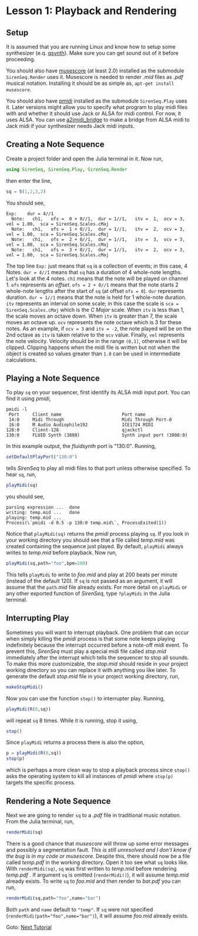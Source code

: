# Lesson 1:  Playback and Rendering


## Setup

It is assumed that you are running Linux and know how to setup some synthesizer (e.q. [qsynth](http://apps.linuxaudio.org/apps/all/qsynth)).  Make sure you can get sound out of it before proceeding.

You should also have [musescore](https://musescore.org/) (at least 2.0) installed as the submodule `SirenSeq.Render` uses it.  Musescore is needed to render *.mid* files as *.pdf* musical notation.  Installing it should be as simple as, `apt-get install musescore`.

You should also have [pmidi](http://alsa.opensrc.org/Pmidi) installed as the submodule `SirenSeq.Play` uses it.  Later versions might allow you to specify what program to play midi files with and whether it should use Jack or ALSA for midi control.  For now, it uses ALSA.  You can use [a2jmidi_bridge](http://manpages.ubuntu.com/manpages/wily/man1/a2jmidi_bridge.1.html) to make a bridge from ALSA midi to Jack midi if your synthesizer needs Jack midi inputs.



## Creating a Note Sequence

Create a project folder and open the Julia terminal in it.  Now run,
```julia
using SirenSeq, SirenSeq.Play, SirenSeq.Render
```
then enter the line,
```julia
sq = S(1,2,3,2)
```
You should see,
```
Exp:    dur = 4//1
  Note:   ch1,   ofs =  0 + 0//1,  dur = 1//1,   itv =  1,  ocv = 3,  vel = 1.00,  sca = SirenSeq.Scales.cMaj
  Note:   ch1,   ofs =  1 + 0//1,  dur = 1//1,   itv =  2,  ocv = 3,  vel = 1.00,  sca = SirenSeq.Scales.cMaj
  Note:   ch1,   ofs =  2 + 0//1,  dur = 1//1,   itv =  3,  ocv = 3,  vel = 1.00,  sca = SirenSeq.Scales.cMaj
  Note:   ch1,   ofs =  3 + 0//1,  dur = 1//1,   itv =  2,  ocv = 3,  vel = 1.00,  sca = SirenSeq.Scales.cMaj
```
The top line `Exp:` just means that `sq` is a collection of events; in this case, 4 Notes.  `dur = 4//1` means that `sq` has a duration of 4 whole-note lengths.  Let's look at the 4 notes.  `ch1` means that the note will be played on channel 1.  `ofs` represents an *offset*.  `ofs = 2 + 0//1` means that the note starts 2 whole-note lengths after the start of `sq` (at offset `ofs = 0`).  `dur` represents duration.  `dur = 1//1` means that the note is held for 1 whole-note duration.  `itv` represents an interval on some scale; in this case the scale is `sca = SirenSeq.Scales.cMaj` which is the *C Major* scale.  When `itv` is less than 1, the scale moves an octave down.  When `itv` is greater than 7, the scale moves an octave up.  `ocv` represents the note octave which is 3 for these notes.  As an example, if `ocv = 3` and `itv = -2`, the note played will be on the 2nd octave as `itv` is taken relative to the `ocv` value.  Finally, `vel` represents the note velocity.  Velocity should be in the range `(0,1]`, otherwise it will be clipped.  Clipping happens when the midi file is written but not when the object is created so values greater than `1.0` can be used in intermediate calculations.


## Playing a Note Sequence

To play `sq` on your sequencer, first identify its ALSA midi input port.  You can find it using *pmidi*,
```
pmidi -l
 Port     Client name                       Port name
 14:0     Midi Through                      Midi Through Port-0
 16:0     M Audio Audiophile192             ICE1724 MIDI
128:0     Client-128                        qjackctl
130:0     FLUID Synth (3808)                Synth input port (3808:0)

```
In this example output, the *fluidsynth* port is "130:0".  Running,
```julia
setDefaultPlayPort("130:0")
```
tells *SirenSeq* to play all midi files to that port unless otherwise specified.  To hear `sq`, run,
```julia
playMidi(sq)
```
you should see,
```
parsing expression ... 	done
writing: temp.mid ... 	done
playing: temp.mid ...
Process(\`pmidi -d 0.5 -p 130:0 temp.mid\`, ProcessExited(1))
```
Notice that `playMidi(sq)` returns the *pmidi* process playing `sq`.  If you look in your working directory you should see that a file called *temp.mid* was created containing the sequence just played.  By default, `playMidi` always writes to *temp.mid* before playback.  Now run,
```julia
playMidi(sq,path="foo",bpm=200)
```
This tells `playMidi` to write to *foo.mid* and play at 200 beats per minute (instead of the default 120).  If `sq` is not passed as an argument, it will assume that the `path`*.mid* file already exists.  For more detail on `playMidi` or any other exported function of *SirenSeq*, type `?playMidi` in the Julia terminal.


## Interrupting Play

Sometimes you will want to interrupt playback.  One problem that can occur when simply killing the *pmidi* process is that some note keeps playing indefinitely because the interrupt occurred before a note-off midi event.  To prevent this, *SirenSeq* must play a special midi file called *stop.mid* immediately after the interrupt which tells the sequencer to stop all sounds.  To make this more customizable, the *stop.mid* should reside in your project working directory so you can replace it with anything you like later.  To generate the default *stop.mid* file in your project working directory, run,
```julia
makeStopMidi()
```
Now you can use the function `stop()` to interrupter play.  Running,
```julia
playMidi(R(8,sq))
```
will repeat `sq` 8 times.  While it is running, stop it using,
```julia
stop()
```
Since `playMidi` returns a process there is also the option,
```julia
p = playMidi(R(8,sq))
stop(p)
```
which is perhaps a more clean way to stop a playback process since `stop()` asks the operating system to kill all instances of *pmidi* where `stop(p)` targets the specific process.


## Rendering a Note Sequence

Next we are going to render `sq` to a *.pdf* file in traditional music notation.  From the Julia terminal, run,
```julia
renderMidi(sq)
```
There is a good chance that *musescore* will throw up some error messages and possibly a segmentation fault.  *This is still unresolved and I don't know if the bug is in my code or musescore.*  Despite this, there should now be a file called *temp.pdf* in the working directory.  Open it too see what `sq` looks like.  With `renderMidi(sq)`, `sq` was first written to *temp.mid* before rendering *temp.pdf* .  If argument `sq` is omitted (`renderMidi()`), it will assume *temp.mid* already exists.  To write `sq` to *foo.mid* and then render to *bar.pdf* you can run, 
```julia
renderMidi(sq,path="foo",name="bar")
```
Both `path` and `name` default to `"temp"`.  If `sq` were not specified (`renderMidi(path="foo",name="bar")`), it will assume *foo.mid* already exists.


Goto: [Next Tutorial](https://github.com/GerhardVisser/SirenSeq.jl/blob/master/tutorials/Tutorial2.md)



